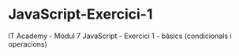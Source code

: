 # JavaScript-Exercici-1
IT Academy - Mòdul 7 JavaScript - Exercici 1 - bàsics (condicionals i operacions)
